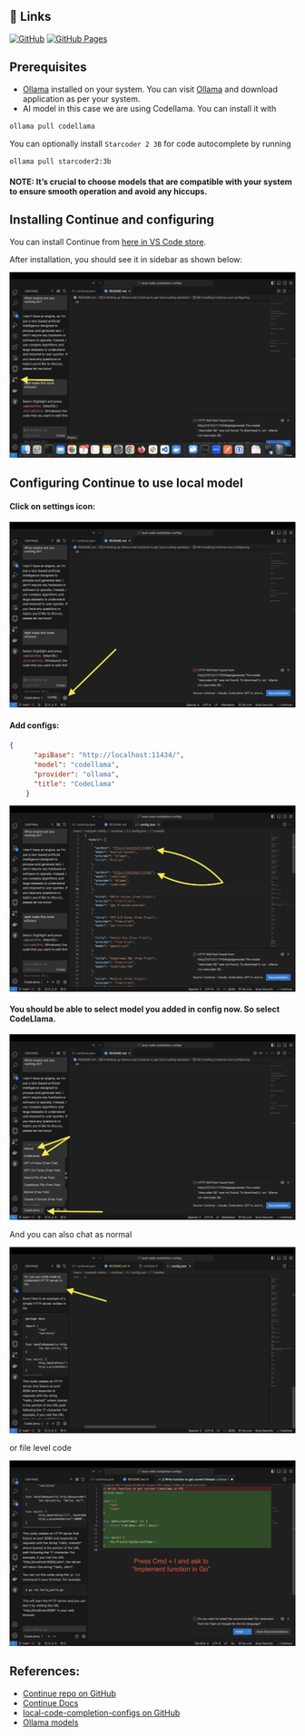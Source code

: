 ## 🔗 Links
[![GitHub](https://img.shields.io/badge/github-%23121011.svg?style=for-the-badge&logo=github&logoColor=white)](https://github.com/manjushsh/local-code-completion-configs) [![GitHub Pages](https://img.shields.io/badge/github%20pages-121013?style=for-the-badge&logo=github&logoColor=white)](https://manjushsh.github.io/local-code-completion-configs/)

## Prerequisites
- [Ollama](https://ollama.com/) installed on your system.
You can visit [Ollama](https://ollama.com/) and download application as per your system.
- AI model in this case we are using Codellama. 
You can install it with 

``` bash 
ollama pull codellama 
```
You can optionally install `Starcoder 2 3B` for code autocomplete by running 
```bash 
ollama pull starcoder2:3b
```

#### NOTE: It’s crucial to choose models that are compatible with your system to ensure smooth operation and avoid any hiccups.

## Installing Continue and configuring
You can install Continue from [here in VS Code store](https://marketplace.visualstudio.com/items?itemName=Continue.continue).

After installation, you should see it in sidebar as shown below:

![Continue in VSCode](https://raw.githubusercontent.com/manjushsh/local-code-completion-configs/main/public/assets/1.png)

## Configuring Continue to use local model

#### Click on settings icon: 

![Configure settings icon](https://raw.githubusercontent.com/manjushsh/local-code-completion-configs/main/public/assets/2.png)


#### Add configs: 
``` json
{
      "apiBase": "http://localhost:11434/",
      "model": "codellama",
      "provider": "ollama",
      "title": "CodeLlama"
    }
```

![Update config](https://raw.githubusercontent.com/manjushsh/local-code-completion-configs/main/public/assets/3.png)

#### You should be able to select model you added in config now. So select CodeLlama. 

![Pick modal added in dropdown](https://raw.githubusercontent.com/manjushsh/local-code-completion-configs/main/public/assets/4.png)

And you can also chat as normal

![Chat](https://raw.githubusercontent.com/manjushsh/local-code-completion-configs/main/public/assets/5.png)

or file level code

![Code](https://raw.githubusercontent.com/manjushsh/local-code-completion-configs/main/public/assets/6.png)

## References:
- [Continue repo on GitHub](https://raw.githubusercontent.com/continuedev/continue)
- [Continue Docs](https://continue.dev/docs/quickstart)
- [local-code-completion-configs on GitHub](https://github.com/manjushsh/local-code-completion-configs)
- [Ollama models](https://ollama.com/library)
